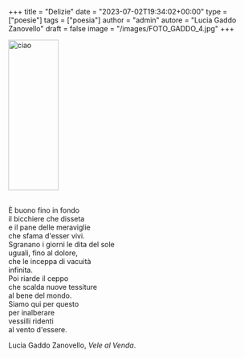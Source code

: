+++
title = "Delizie"
date = "2023-07-02T19:34:02+00:00"
type = ["poesie"]
tags = ["poesia"]
author = "admin"
autore = "Lucia Gaddo Zanovello"
draft = false
image = "/images/FOTO_GADDO_4.jpg"
+++


<img src="/images/FOTO_GADDO_4.jpg" alt="ciao" width="100" height="300">

<br> <!-- Primo spazio tra l'immagine e il testo -->
È buono fino in fondo  
il bicchiere che disseta  
e il pane delle meraviglie  
che sfama d'esser vivi.  
Sgranano i giorni le dita del sole  
uguali, fino al dolore,  
che le inceppa di vacuità  
infinita.  
Poi riarde il ceppo  
che scalda nuove tessiture  
al bene del mondo.  
Siamo qui per questo  
per inalberare  
vessilli ridenti  
al vento d'essere.  <br>

Lucia Gaddo Zanovello, *Vele al Venda*.
